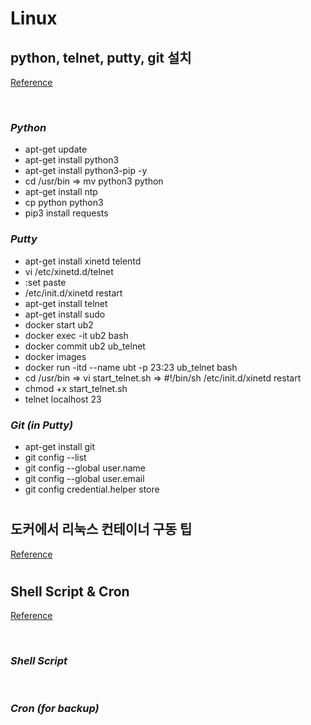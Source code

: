 # Linux

## python, telnet, putty, git 설치

[Reference](https://www.youtube.com/watch?v=LQauC9s_8z4&list=PLEOnZ6GeucBVj0V5JFQx_6XBbZrrynzMh&index=7)

<br>

### _Python_

- apt-get update
- apt-get install python3
- apt-get install python3-pip -y
- cd /usr/bin => mv python3 python
- apt-get install ntp
- cp python python3
- pip3 install requests

### _Putty_

- apt-get install xinetd telentd
- vi /etc/xinetd.d/telnet
- :set paste
- /etc/init.d/xinetd restart
- apt-get install telnet
- apt-get install sudo
- docker start ub2
- docker exec -it ub2 bash
- docker commit ub2 ub_telnet
- docker images
- docker run -itd --name ubt -p 23:23 ub_telnet bash
- cd /usr/bin => vi start_telnet.sh => #!/bin/sh /etc/init.d/xinetd restart
- chmod +x start_telnet.sh
- telnet localhost 23

### _Git (in Putty)_

- apt-get install git
- git config --list
- git config --global user.name <github-username>
- git config --global user.email <email>
- git config credential.helper store

#

## 도커에서 리눅스 컨테이너 구동 팁

[Reference](https://www.youtube.com/watch?v=9qGVr4W4raY&list=PLEOnZ6GeucBVj0V5JFQx_6XBbZrrynzMh&index=8)

#

## Shell Script & Cron

[Reference](https://www.youtube.com/watch?v=035pZp2R50M&list=PLEOnZ6GeucBVj0V5JFQx_6XBbZrrynzMh&index=9)

<br>

### _Shell Script_

<br>

### _Cron (for backup)_
